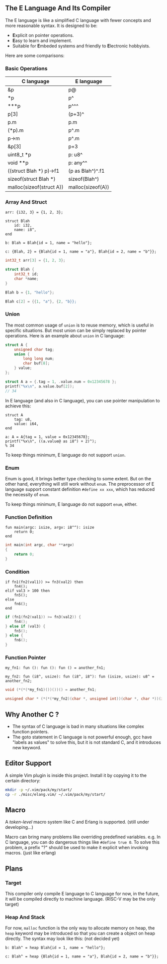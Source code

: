 ## The E Language And Its Compiler

The E language is like a simplified C language with fewer concepts and more reasonable syntax. It is designed to be:
- **E**xplicit on pointer operations.
- **E**asy to learn and implement.
- Suitable for **E**mbeded systems and friendly to **E**lectronic hobbyists.

Here are some comparisons:

### Basic Operations

|         C language         |        E language        |
|----------------------------|--------------------------|
| &p                         | p@                       |
| *p                         | p^                       |
| ***p                       | p^^^                     |
| p[3]                       | (p+3)^                   |
| p.m                        | p.m                      |
| (*p).m                     | p^.m                     |
| p->m                       | p^.m                     |
| &p[3]                      | p+3                      |
| uint8_t *p                 | p: u8^                   |
| void **p                   | p: any^^                 |
| ((struct Blah *) p)->f1    | (p as Blah^)^.f1         |
| sizeof(struct Blah *)      | sizeof(Blah^)            |
| malloc(sizeof(struct A))   | malloc(sizeof(A))        |


### Array And Struct

```
arr: {i32, 3} = {1, 2, 3};

struct Blah
	id: i32,
	name: i8^,
end

b: Blah = Blah{id = 1, name = "hello"};

c: {Blah, 2} = {Blah{id = 1, name = "a"}, Blah{id = 2, name = "b"}};
```

```c
int32_t arr[3] = {1, 2, 3};

struct Blah {
	int32_t id;
	char *name;
}

Blah b = {1, "hello"};

Blah c[2] = {{1, "a"}, {2, "b}};

```


### Union

The most common usage of `union` is to reuse memory, which is useful in specific situations. But most union can be simply replaced by pointer operations.
Here is an example about `union` in C language: 

```c
struct A {
	unsigned char tag;
	union {
		long long num;
		char buf[8];
	} value;
};

struct A a = {.tag = 1, .value.num = 0x12345678 };
printf("%x\n", a.value.buf[2]);
// 34

```

In E language (and also in C language), you can use pointer manipulation to achieve this:

```
struct A
	tag: u8,
	value: i64,
end

a: A = A{tag = 1, value = 0x12345678};
printf("%x\n", ((a.value@ as i8^) + 2)^);
% 34
```

To keep things minimum, E language do not support `union`.


### Enum

Enum is good, it brings better type checking to some extent. But on the other hand, everything will still work without `enum`.
The preprocessor of E language support constant definition `#define xx xxx`, which has reduced the necessity of `enum`.

To keep things minimum, E language do not support `enum`, either.


### Function Definition

```
fun main(argc: isize, argv: i8^^): isize
	return 0;
end
```

```c
int main(int argc, char **argv)
{
	return 0;
}
```


### Condition

```
if fn1(fn2(val1)) >= fn3(val2) then
	fn4();
elif val3 > 100 then
	fn5();
else
	fn6();
end
```

```c
if (fn1(fn2(val1)) >= fn3(val2)) {
	fn4();
} else if (val3) {
	fn5();
} else {
	fn6();
}
```


### Function Pointer

```
my_fn1: fun (): fun (): fun () = another_fn1;

my_fn2: fun (i8^, usize): fun (i8^, i8^): fun (isize, usize): u8^ = another_fn2;

```

```c
void (*(*(*my_fn1)())())() = another_fn1;

unsigned char * (*(*(*my_fn2)(char *, unsigned int))(char *, char *))(int, unsigned int) = another_fn2;
```


## Why Another C ?

- The syntax of C language is bad in many situations like complex function pointers.
- The goto statement in C language is not powerful enough, gcc have "labels as values" to solve this, but it is not standard C, and it introduces new keyword.


## Editor Support

A simple Vim plugin is inside this project. Install it by copying it to the certain directory:

```sh
mkdir -p ~/.vim/pack/my/start/
cp -r ./misc/elang.vim/ ~/.vim/pack/my/start/
```


## Macro

A *token-level* macro system like C and Erlang is supported. (still under developing...)

Macro can bring many problems like overriding predefined variables. e.g. In C language, you can do dangerous things like `#define true 0`.
To solve this problem, a prefix "?" should be used to make it explicit when invoking macros. (just like erlang)


## Plans

### Target

This compiler only compile E language to C language for now, in the future,
it will be compiled directly to machine language. (RISC-V may be the only target)

### Heap And Stack

For now, `malloc` function is the only way to allocate memory on heap, the `heap` keyword may be introduced so that you can create a object on heap directly.
The syntax may look like this: (not decided yet)

```
b: Blah^ = heap Blah{id = 1, name = "hello"};

c: Blah^ = heap {Blah{id = 1, name = "a"}, Blah{id = 2, name = "b"}};
```

